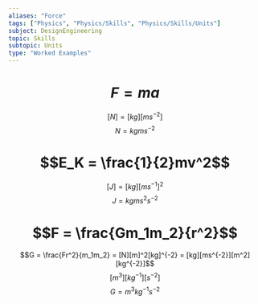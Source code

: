 ```yaml
---
aliases: "Force"
tags: ["Physics", "Physics/Skills", "Physics/Skills/Units"]
subject: DesignEngineering
topic: Skills
subtopic: Units
type: "Worked Examples"
---
```


# $$F = ma$$
$$[N] = [kg][ms^{-2}]$$
$$N = kgms^{-2}$$

# $$E_K = \frac{1}{2}mv^2$$
$$[J] = [kg][ms^{-1}]^2$$
$$J = kgms^2s^{-2}$$

# $$F = \frac{Gm_1m_2}{r^2}$$
$$G = \frac{Fr^2}{m_1m_2} = [N][m]^2[kg]^{-2} = [kg][ms^{-2}][m^2][kg^{-2}]$$
$$[m^3][kg^{-1}][s^{-2}]$$
$$G = m^3kg^{-1}s^{-2}$$
